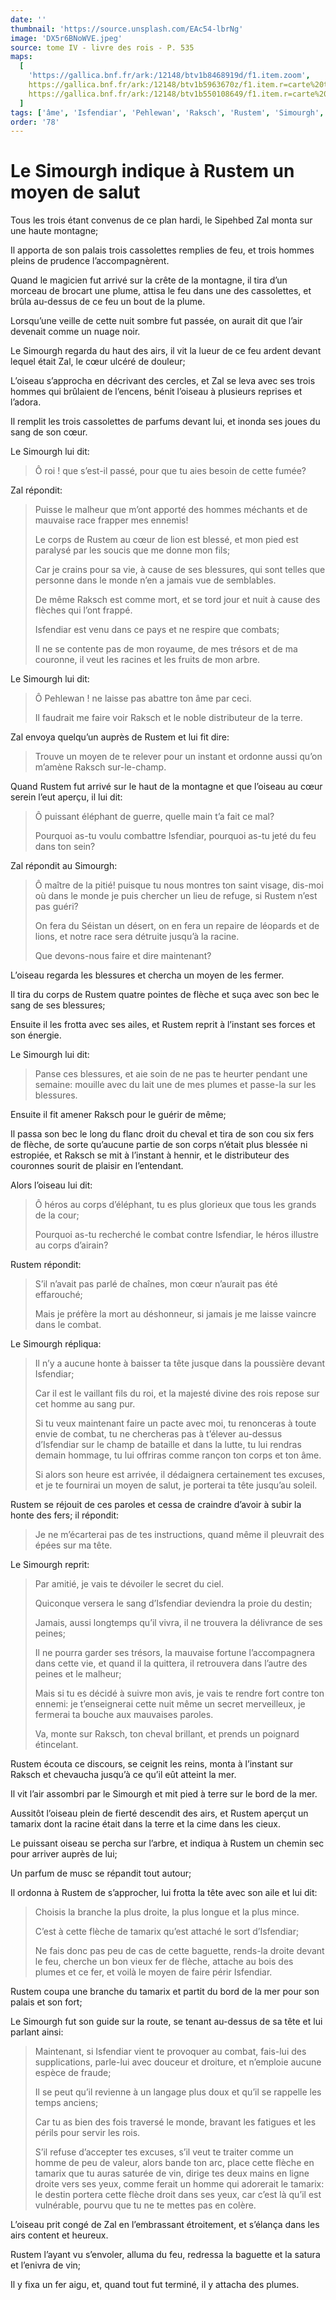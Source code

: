 ```yaml
---
date: ''
thumbnail: 'https://source.unsplash.com/EAc54-lbrNg'
image: 'DX5r6BNoWVE.jpeg'
source: tome IV - livre des rois - P. 535
maps:
  [
    'https://gallica.bnf.fr/ark:/12148/btv1b8468919d/f1.item.zoom',
    https://gallica.bnf.fr/ark:/12148/btv1b5963670z/f1.item.r=carte%20touran.zoom,
    https://gallica.bnf.fr/ark:/12148/btv1b550108649/f1.item.r=carte%20touran.zoom,
  ]
tags: ['âme', 'Isfendiar', 'Pehlewan', 'Raksch', 'Rustem', 'Simourgh', 'Sipehbed', 'Séistan', 'Zal']
order: '78'
---
```


# Le Simourgh indique à Rustem un moyen de salut

Tous les trois étant convenus de ce plan hardi, le Sipehbed Zal monta sur une haute montagne;

Il apporta de son palais trois cassolettes remplies de feu, et trois hommes pleins de prudence l’accompagnèrent.

Quand le magicien fut arrivé sur la crête de la montagne, il tira d’un morceau de brocart une plume, attisa le feu dans une des cassolettes, et brûla au-dessus de ce feu un bout de la plume.

Lorsqu’une veille de cette nuit sombre fut passée, on aurait dit que l’air devenait comme un nuage noir.

Le Simourgh regarda du haut des airs, il vit la lueur de ce feu ardent devant lequel était Zal, le cœur ulcéré de douleur;

L’oiseau s’approcha en décrivant des cercles, et Zal se leva avec ses trois hommes qui brûlaient de l’encens, bénit l’oiseau à plusieurs reprises et l’adora.

Il remplit les trois cassolettes de parfums devant lui, et inonda ses joues du sang de son cœur.

Le Simourgh lui dit:

> Ô roi ! que s’est-il passé, pour que tu aies besoin de cette fumée?

Zal répondit:

> Puisse le malheur que m’ont apporté des hommes méchants et de mauvaise race frapper mes ennemis!
>
> Le corps de Rustem au cœur de lion est blessé, et mon pied est paralysé par les soucis que me donne mon fils;
>
> Car je crains pour sa vie, à cause de ses blessures, qui sont telles que personne dans le monde n’en a jamais vue de semblables.
>
> De même Raksch est comme mort, et se tord jour et nuit à cause des flèches qui l’ont frappé.
>
> Isfendiar est venu dans ce pays et ne respire que combats;
>
> Il ne se contente pas de mon royaume, de mes trésors et de ma couronne, il veut les racines et les fruits de mon arbre.

Le Simourgh lui dit:

> Ô Pehlewan ! ne laisse pas abattre ton âme par ceci.
>
> Il faudrait me faire voir Raksch et le noble distributeur de la terre.

Zal envoya quelqu’un auprès de Rustem et lui fit dire:

> Trouve un moyen de te relever pour un instant et ordonne aussi qu’on m’amène Raksch sur-le-champ.

Quand Rustem fut arrivé sur le haut de la montagne et que l’oiseau au cœur serein l’eut aperçu, il lui dit:

> Ô puissant éléphant de guerre, quelle main t’a fait ce mal?
>
> Pourquoi as-tu voulu combattre Isfendiar, pourquoi as-tu jeté du feu dans ton sein?

Zal répondit au Simourgh:

> Ô maître de la pitié! puisque tu nous montres ton saint visage, dis-moi où dans le monde je puis chercher un lieu de refuge, si Rustem n’est pas guéri?
>
> On fera du Séistan un désert, on en fera un repaire de léopards et de lions, et notre race sera détruite jusqu’à la racine.
>
> Que devons-nous faire et dire maintenant?

L’oiseau regarda les blessures et chercha un moyen de les fermer.

Il tira du corps de Rustem quatre pointes de flèche et suça avec son bec le sang de ses blessures;

Ensuite il les frotta avec ses ailes, et Rustem reprit à l’instant ses forces et son énergie.

Le Simourgh lui dit:

> Panse ces blessures, et aie soin de ne pas te heurter pendant une semaine: mouille avec du lait une de mes plumes et passe-la sur les blessures.

Ensuite il fit amener Raksch pour le guérir de même;

Il passa son bec le long du flanc droit du cheval et tira de son cou six fers de flèche, de sorte qu’aucune partie de son corps n’était plus blessée ni estropiée, et Raksch se mit à l’instant à hennir, et le distributeur des couronnes sourit de plaisir en l’entendant.

Alors l’oiseau lui dit:

> Ô héros au corps d’éléphant, tu es plus glorieux que tous les grands de la cour;
>
> Pourquoi as-tu recherché le combat contre Isfendiar, le héros illustre au corps d’airain?

Rustem répondit:

> S’il n’avait pas parlé de chaînes, mon cœur n’aurait pas été effarouché;
>
> Mais je préfère la mort au déshonneur, si jamais je me laisse vaincre dans le combat.

Le Simourgh répliqua:

> Il n’y a aucune honte à baisser ta tête jusque dans la poussière devant Isfendiar;
>
> Car il est le vaillant fils du roi, et la majesté divine des rois repose sur cet homme au sang pur.
>
> Si tu veux maintenant faire un pacte avec moi, tu renonceras à toute envie de combat, tu ne chercheras pas à t’élever au-dessus d’Isfendiar sur le champ de bataille et dans la lutte, tu lui rendras demain hommage, tu lui offriras comme rançon ton corps et ton âme.
>
> Si alors son heure est arrivée, il dédaignera certainement tes excuses, et je te fournirai un moyen de salut, je porterai ta tête jusqu’au soleil.

Rustem se réjouit de ces paroles et cessa de craindre d’avoir à subir la honte des fers; il répondit:

> Je ne m’écarterai pas de tes instructions, quand même il pleuvrait des épées sur ma tête.

Le Simourgh reprit:

> Par amitié, je vais te dévoiler le secret du ciel.
>
> Quiconque versera le sang d’Isfendiar deviendra la proie du destin;
>
> Jamais, aussi longtemps qu’il vivra, il ne trouvera la délivrance de ses peines;
>
> Il ne pourra garder ses trésors, la mauvaise fortune l’accompagnera dans cette vie, et quand il la quittera, il retrouvera dans l’autre des peines et le malheur;
>
> Mais si tu es décidé à suivre mon avis, je vais te rendre fort contre ton ennemi: je t’enseignerai cette nuit même un secret merveilleux, je fermerai ta bouche aux mauvaises paroles.
>
> Va, monte sur Raksch, ton cheval brillant, et prends un poignard étincelant.

Rustem écouta ce discours, se ceignit les reins, monta à l’instant sur Raksch et chevaucha jusqu’à ce qu’il eût atteint la mer.

Il vit l’air assombri par le Simourgh et mit pied à terre sur le bord de la mer.

Aussitôt l’oiseau plein de fierté descendit des airs, et Rustem aperçut un tamarix dont la racine était dans la terre et la cime dans les cieux.

Le puissant oiseau se percha sur l’arbre, et indiqua à Rustem un chemin sec pour arriver auprès de lui;

Un parfum de musc se répandit tout autour;

Il ordonna à Rustem de s’approcher, lui frotta la tête avec son aile et lui dit:

> Choisis la branche la plus droite, la plus longue et la plus mince.
>
> C’est à cette flèche de tamarix qu’est attaché le sort d’Isfendiar;
>
> Ne fais donc pas peu de cas de cette baguette, rends-la droite devant le feu, cherche un bon vieux fer de flèche, attache au bois des plumes et ce fer, et voilà le moyen de faire périr Isfendiar.

Rustem coupa une branche du tamarix et partit du bord de la mer pour son palais et son fort;

Le Simourgh fut son guide sur la route, se tenant au-dessus de sa tête et lui parlant ainsi:

> Maintenant, si Isfendiar vient te provoquer au combat, fais-lui des supplications, parle-lui avec douceur et droiture, et n’emploie aucune espèce de fraude;
>
> Il se peut qu’il revienne à un langage plus doux et qu’il se rappelle les temps anciens;
>
> Car tu as bien des fois traversé le monde, bravant les fatigues et les périls pour servir les rois.
>
> S’il refuse d’accepter tes excuses, s’il veut te traiter comme un homme de peu de valeur, alors bande ton arc, place cette flèche en tamarix que tu auras saturée de vin, dirige tes deux mains en ligne droite vers ses yeux, comme ferait un homme qui adorerait le tamarix: le destin portera cette flèche droit dans ses yeux, car c’est là qu’il est vulnérable, pourvu que tu ne te mettes pas en colère.

L’oiseau prit congé de Zal en l’embrassant étroitement, et s’élança dans les airs content et heureux.

Rustem l’ayant vu s’envoler, alluma du feu, redressa la baguette et la satura et l’enivra de vin;

Il y fixa un fer aigu, et, quand tout fut terminé, il y attacha des plumes.

